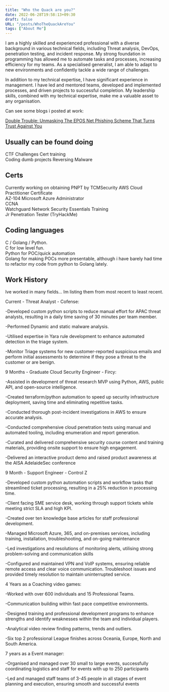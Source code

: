 ```yaml
---
title: "Who the Quack are you?"
date: 2022-06-28T19:58:13+09:30
draft: false
URL: "/posts/WhoTheQuackAreYou"
tags: ["About Me"]
---
```

I am a highly skilled and experienced professional with a diverse background in various technical fields, including Threat analysis, DevOps, penetration testing, and incident response. My strong foundation in programming has allowed me to automate tasks and processes, increasing efficiency for my teams. As a specialised generalist, I am able to adapt to new environments and confidently tackle a wide range of challenges.

In addition to my technical expertise, I have significant experience in management. I have led and mentored teams, developed and implemented processes, and driven projects to successful completion. My leadership skills, combined with my technical expertise, make me a valuable asset to any organisation.


Can see some blogs i posted at work:

[Double Trouble: Unmasking The EPOS Net Phishing Scheme That Turns Trust Against You](https://cofense.com/blog/double-trouble-unmasking-the-epos-net-phishing-scheme-that-turns-trust-against-you/)

## Usually can be found doing
CTF Challenges
Cert training  
Coding dumb projects
Reversing Malware 


## Certs
Currently working on obtaining PNPT by TCMSecurity
AWS Cloud Practitioner Certificate  
AZ-104 Microsoft Azure Administrator  
CCNA  
Watchguard Network Security Essentials Training  
Jr Penetration Tester (TryHackMe)  

## Coding languages
C / Golang / Python.  
C for low level fun.  
Python for POC/quick automation  
Golang for making POCs more presentable, although i have barely had time to refactor my code from python to Golang lately.   

## Work History   
Ive worked in many fields... Im listing them from most recent to least recent. 

Current - Threat Analyst - Cofense:

-Developed custom python scripts to reduce manual effort for APAC threat analysts, resulting in a daily time saving of 30 minutes per team member.

-Performed Dynamic and static malware analysis.

-Utilised expertise in Yara rule development to enhance automated detection in the triage system.

-Monitor Triage systems for new customer-reported suspicious emails and perform initial assessments to determine if they pose a threat to the customer or are benign.



9 Months - Graduate Cloud Security Engineer - Fircy:

-Assisted in development of threat research MVP using Python, AWS, public API, and open-source intelligence.

-Created terraform/python automation to speed up security infrastructure deployment, saving time and eliminating repetitive tasks.

-Conducted thorough post-incident investigations in AWS to ensure accurate analysis.

-Conducted comprehensive cloud penetration tests using manual and automated tooling, including enumeration and report generation.

-Curated and delivered comprehensive security course content and training materials, providing onsite support to ensure high engagement.

-Delivered an interactive product demo and raised product awareness at the AISA AdelaideSec conference

9 Month - Support Engineer - Control Z

-Developed custom python automation scripts and workflow tasks that streamlined ticket processing, resulting in a 25% reduction in processing time.

-Client facing SME service desk, working through support tickets while meeting strict SLA and high KPI. 

-Created over ten knowledge base articles for staff professional development.

-Managed Microsoft Azure, 365, and on-premises services, including training, installation, troubleshooting, and on-going maintenance

-Led investigations and resolutions of monitoring alerts, utilising strong problem-solving and communication skills

-Configured and maintained VPN and VoIP systems, ensuring reliable remote access and clear voice communication. Troubleshoot issues and provided timely resolution to maintain uninterrupted service.


4 Years as a Coaching video games:

-Worked with over 600 individuals and 15 Professional Teams.

-Communication building within fast pace competitive environments. 

-Designed training and professional development programs to enhance strengths and identify weaknesses within the team and individual players. 

-Analytical video review finding patterns, trends and outliers.

-Six top 2 professional League finishes across Oceania, Europe, North and South America. 


7 years as a Event manager:

-Organised and managed over 30 small to large events, successfully coordinating logistics and staff for events with up to 250 participants

-Led and managed staff teams of 3-45 people in all stages of event planning and execution, ensuring smooth and successful events







